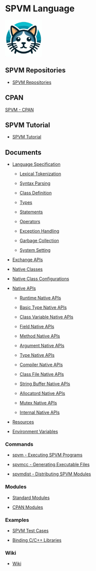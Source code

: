 # SPVM Language

<img src="/logo/spvm_logo.jpg" width="120px">

## SPVM Repositories

* <a href="https://github.com/yuki-kimoto/SPVM/wiki/Repositories">SPVM Repositories</a>

## CPAN

<a href="https://metacpan.org/pod/SPVM">SPVM - CPAN</a>

## SPVM Tutorial

* <a href="https://github.com/yuki-kimoto/SPVM/wiki/Tutorial">SPVM Tutorial</a>

## Documents

<ul>

<li><p><a href="https://metacpan.org/pod/SPVM::Document::Language">Language Specification</a></p>

<ul>

<li><p><a href="https://metacpan.org/pod/SPVM::Document::Language::Tokenization">Lexical Tokenization</a></p>

</li>
<li><p><a href="https://metacpan.org/pod/SPVM::Document::Language::SyntaxParsing">Syntax Parsing</a></p>

</li>
<li><p><a href="https://metacpan.org/pod/SPVM::Document::Language::Class">Class Definition</a></p>

</li>
<li><p><a href="https://metacpan.org/pod/SPVM::Document::Language::Types">Types</a></p>

</li>
<li><p><a href="https://metacpan.org/pod/SPVM::Document::Language::Statements">Statements</a></p>

</li>
<li><p><a href="https://metacpan.org/pod/SPVM::Document::Language::Operators">Operators</a></p>

</li>
<li><p><a href="https://metacpan.org/pod/SPVM::Document::Language::ExceptionHandling">Exception Handling</a></p>

</li>
<li><p><a href="https://metacpan.org/pod/SPVM::Document::Language::GarbageCollection">Garbage Collection</a></p>

</li>
<li><p><a href="https://metacpan.org/pod/SPVM::Document::Language::System">System Setting</a></p>

</li>
</ul>

</li>
<li><p><a href="https://metacpan.org/pod/SPVM::ExchangeAPI">Exchange APIs</a></p>

</li>
<li><p><a href="https://metacpan.org/pod/SPVM::Document::NativeClass">Native Classes</a></p>

</li>
<li><p><a href="https://metacpan.org/pod/SPVM::Builder::Config">Native Class Configurations</a></p>

</li>
<li><p><a href="https://metacpan.org/pod/SPVM::Document::NativeAPI">Native APIs</a></p>

<ul>

<li><p><a href="https://metacpan.org/pod/SPVM::Document::NativeAPI::Runtime">Runtime Native APIs</a></p>

</li>
<li><p><a href="https://metacpan.org/pod/SPVM::Document::NativeAPI::BasicType">Basic Type Native APIs</a></p>

</li>
<li><p><a href="https://metacpan.org/pod/SPVM::Document::NativeAPI::ClassVariable">Class Variable Native APIs</a></p>

</li>
<li><p><a href="https://metacpan.org/pod/SPVM::Document::NativeAPI::Field">Field Native APIs</a></p>

</li>
<li><p><a href="https://metacpan.org/pod/SPVM::Document::NativeAPI::Method">Method Native APIs</a></p>

</li>
<li><p><a href="https://metacpan.org/pod/SPVM::Document::NativeAPI::Argument">Argument Native APIs</a></p>

</li>
<li><p><a href="https://metacpan.org/pod/SPVM::Document::NativeAPI::Type">Type Native APIs</a></p>

</li>
<li><p><a href="https://metacpan.org/pod/SPVM::Document::NativeAPI::Compiler">Compiler Native APIs</a></p>

</li>
<li><p><a href="https://metacpan.org/pod/SPVM::Document::NativeAPI::ClassFile">Class File Native APIs</a></p>

</li>
<li><p><a href="https://metacpan.org/pod/SPVM::Document::NativeAPI::StringBuffer">String Buffer Native APIs</a></p>

</li>
<li><p><a href="https://metacpan.org/pod/SPVM::Document::NativeAPI::Allocator">Allocatord Native APIs</a></p>

</li>
<li><p><a href="https://metacpan.org/pod/SPVM::Document::NativeAPI::Mutex">Mutex Native APIs</a></p>

</li>
<li><p><a href="https://metacpan.org/pod/SPVM::Document::NativeAPI::Internal">Internal Native APIs</a></p>

</li>
</ul>

</li>
<li><p><a href="https://metacpan.org/pod/SPVM::Document::Resource">Resources</a></p>

</li>
<li><p><a href="https://metacpan.org/pod/SPVM::Document::EnvironmentVariables">Environment Variables</a></p>

</li>
</ul>

### Commands

<ul>

<li><p><a href="https://metacpan.org/pod/spvm">spvm - Executing SPVM Programs</a></p>

</li>
<li><p><a href="https://metacpan.org/pod/spvmcc">spvmcc - Generating Executable Files</a></p>

</li>
<li><p><a href="https://metacpan.org/pod/spvmdist">spvmdist - Distributing SPVM Modules</a></p>

</li>
</ul>

### Modules

<ul>

<li><p><a href="https://metacpan.org/pod/SPVM::Document::Modules">Standard Modules</a></p>

</li>
<li><p><a href="https://github.com/yuki-kimoto/SPVM/wiki/CPAN-Modules">CPAN Modules</a></p>

</li>
</ul>

### Examples

<ul>

<li><p><a href="https://github.com/yuki-kimoto/SPVM/tree/doc/t/02_vm/lib/SPVM/TestCase">SPVM Test Cases</a></p>

</li>
<li><p><a href="https://github.com/yuki-kimoto/SPVM/tree/doc/examples/native">Binding C/C++ Libraries</a></p>

</li>
</ul>

### Wiki

<ul>

<li><p><a href="https://github.com/yuki-kimoto/SPVM/wiki">Wiki</a></p>

</li>
</ul>

